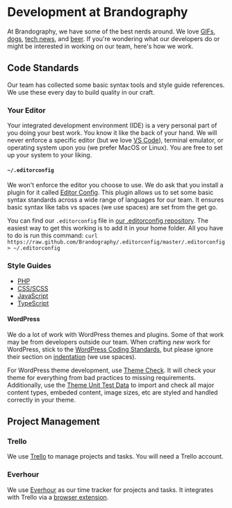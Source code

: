 # Development at Brandography
At Brandography, we have some of the best nerds around. We love [GIFs](https://media.giphy.com/media/tIjdrTgFkT3kig4DY0/giphy.gif), [dogs](https://cdnbrandog2-c7f.kxcdn.com/wp-content/uploads/2014/01/Roufous-540x540-1.jpg), [tech news](https://news.ycombinator.com/), and [beer](https://media1.giphy.com/media/4JOaSVSBUczAY/giphy.gif). If you're wondering what our developers do or might be interested in working on our team, here's how we work.

## Code Standards
Our team has collected some basic syntax tools and style guide references. We use these every day to build quality in our craft.

### Your Editor
Your integrated development environment (IDE) is a very personal part of you doing your best work. You know it like the back of your hand. We will never enforce a specific editor (but we love [VS Code](https://code.visualstudio.com/)), terminal emulator, or operating system upon you (we prefer MacOS or Linux). You are free to set up your system to your liking.

#### `~/.editorconfig`
We won't enforce the editor you choose to use. We do ask that you install a plugin for it called [Editor Config](https://editorconfig.org/). This plugin allows us to set some basic syntax standards across a wide range of languages for our team. It ensures basic syntax like tabs vs spaces (we use spaces) are set from the get go.

You can find our `.editorconfig` file in [our .editorconfig repository](https://github.com/Brandography/.editorconfig/). The easiest way to get this working is to add it in your home folder. All you have to do is run this command: `curl https://raw.github.com/Brandography/.editorconfig/master/.editorconfig > ~/.editorconfig`

### Style Guides
- [PHP](https://www.php-fig.org/psr/psr-2/)
- [CSS/SCSS](https://github.com/airbnb/css/blob/master/README.md)
- [JavaScript](https://github.com/airbnb/javascript/blob/master/README.md)
- [TypeScript](https://github.com/basarat/typescript-book/blob/master/docs/styleguide/styleguide.md)

#### WordPress
We do a lot of work with WordPress themes and plugins. Some of that work may be from developers outside our team. When crafting _new_ work for WordPress, stick to the [WordPress Coding Standards](https://make.wordpress.org/core/handbook/best-practices/coding-standards/php/), but please ignore their section on [indentation](https://make.wordpress.org/core/handbook/best-practices/coding-standards/php/#indentation) (we use spaces).

For WordPress theme development, use [Theme Check](https://wordpress.org/plugins/theme-check/). It will check your theme for everything from bad practices to missing requirements. Additionally, use the [Theme Unit Test Data](https://codex.wordpress.org/Theme_Unit_Test) to import and check all major content types, embeded content, image sizes, etc are styled and handled correctly in your theme.

## Project Management
### Trello
We use [Trello](https://trello.com) to manage projects and tasks. You will need a Trello account.

### Everhour
We use [Everhour](https://everhour.com) as our time tracker for projects and tasks. It integrates with Trello via a [browser extension](https://everhour.com/extensions).
